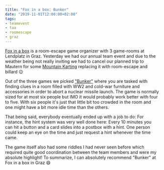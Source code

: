 ```yaml
---
title: "Fox in a box: Bunker"
date: "2019-11-01T12:00:00+02:00"
tags:
- teamevent
- taa
- roomescape
- graz
---
```


[Fox in a box][f] is a room-escape game organizer with 3 game-rooms at Lendplatz in Graz. Yesterday we had our annual team event and due to the weather being not really inviting we had to cancel our planned trip to Mautern for some [Mountain Karting][m] replacing it with room-escape and billard 😉 

Out of the three games we picked ["Bunker"][b] where you are tasked with finding clues in a room filled with WW2 and cold-war furniture and accessories in order to abort a nuclear missile launch. The game is normally sized for at most six people but IMO it would probably work better with four to five. With six people it's just that little bit too crowded in the room and one might have a bit more idle time than the others.

That being said, everybody eventually ended up with a job to do: For instance, the hint system was very well done here: Every 10 minutes you can hit a button and a card slides into a postbox with a hint. One person could keep an eye on the time and just request a hint whenever the time came.

The game itself also had some riddles I had never seen before which required quite good coordination between the team members and were my absolute highlight! To summarize, I can absolutely recommend "Bunker" at Fox in a box in Graz 😄

[f]: https://www.foxinaboxgraz.at/
[b]: https://www.foxinaboxgraz.at/reservation/index/game/bunker
[m]: https://www.derwildeberg.at/de/tiere-attraktionen/mountain-kart